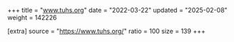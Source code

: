 +++
title = "www.tuhs.org"
date = "2022-03-22"
updated = "2025-02-08"
weight = 142226

[extra]
source = "https://www.tuhs.org/"
ratio = 100
size = 139
+++
